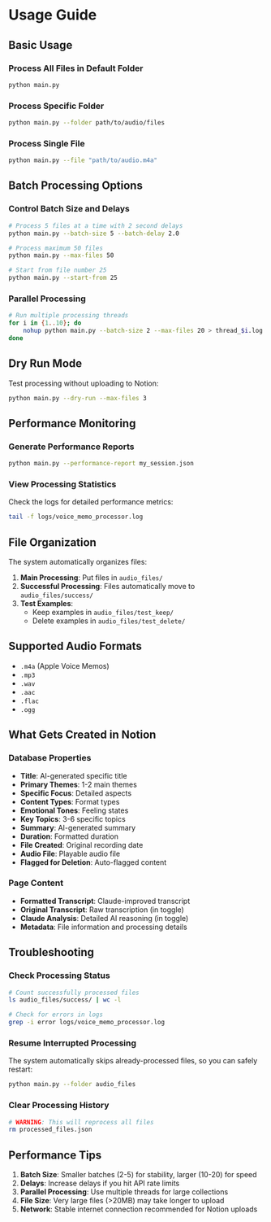 # Usage Guide

## Basic Usage

### Process All Files in Default Folder
```bash
python main.py
```

### Process Specific Folder
```bash
python main.py --folder path/to/audio/files
```

### Process Single File
```bash
python main.py --file "path/to/audio.m4a"
```

## Batch Processing Options

### Control Batch Size and Delays
```bash
# Process 5 files at a time with 2 second delays
python main.py --batch-size 5 --batch-delay 2.0

# Process maximum 50 files
python main.py --max-files 50

# Start from file number 25
python main.py --start-from 25
```

### Parallel Processing
```bash
# Run multiple processing threads
for i in {1..10}; do 
    nohup python main.py --batch-size 2 --max-files 20 > thread_$i.log 2>&1 &
done
```

## Dry Run Mode

Test processing without uploading to Notion:
```bash
python main.py --dry-run --max-files 3
```

## Performance Monitoring

### Generate Performance Reports
```bash
python main.py --performance-report my_session.json
```

### View Processing Statistics
Check the logs for detailed performance metrics:
```bash
tail -f logs/voice_memo_processor.log
```

## File Organization

The system automatically organizes files:

1. **Main Processing**: Put files in `audio_files/`
2. **Successful Processing**: Files automatically move to `audio_files/success/`
3. **Test Examples**: 
   - Keep examples in `audio_files/test_keep/`
   - Delete examples in `audio_files/test_delete/`

## Supported Audio Formats

- `.m4a` (Apple Voice Memos)
- `.mp3`
- `.wav`
- `.aac`
- `.flac`
- `.ogg`

## What Gets Created in Notion

### Database Properties
- **Title**: AI-generated specific title
- **Primary Themes**: 1-2 main themes
- **Specific Focus**: Detailed aspects
- **Content Types**: Format types
- **Emotional Tones**: Feeling states
- **Key Topics**: 3-6 specific topics
- **Summary**: AI-generated summary
- **Duration**: Formatted duration
- **File Created**: Original recording date
- **Audio File**: Playable audio file
- **Flagged for Deletion**: Auto-flagged content

### Page Content
- **Formatted Transcript**: Claude-improved transcript
- **Original Transcript**: Raw transcription (in toggle)
- **Claude Analysis**: Detailed AI reasoning (in toggle)
- **Metadata**: File information and processing details

## Troubleshooting

### Check Processing Status
```bash
# Count successfully processed files
ls audio_files/success/ | wc -l

# Check for errors in logs
grep -i error logs/voice_memo_processor.log
```

### Resume Interrupted Processing
The system automatically skips already-processed files, so you can safely restart:
```bash
python main.py --folder audio_files
```

### Clear Processing History
```bash
# WARNING: This will reprocess all files
rm processed_files.json
```

## Performance Tips

1. **Batch Size**: Smaller batches (2-5) for stability, larger (10-20) for speed
2. **Delays**: Increase delays if you hit API rate limits
3. **Parallel Processing**: Use multiple threads for large collections
4. **File Size**: Very large files (>20MB) may take longer to upload
5. **Network**: Stable internet connection recommended for Notion uploads